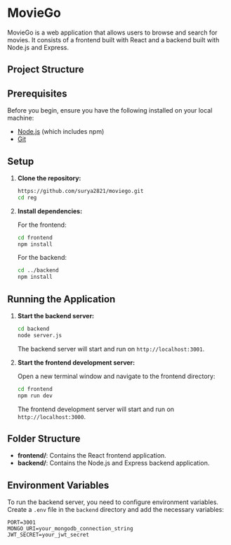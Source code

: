 # MovieGo

MovieGo is a web application that allows users to browse and search for movies. It consists of a frontend built with React and a backend built with Node.js and Express.

## Project Structure


## Prerequisites

Before you begin, ensure you have the following installed on your local machine:

- [Node.js](https://nodejs.org/) (which includes npm)
- [Git](https://git-scm.com/)

## Setup

1. **Clone the repository:**

    ```bash
    https://github.com/surya2821/moviego.git
    cd reg
    

2. **Install dependencies:**

    For the frontend:

    ```bash
    cd frontend
    npm install
    ```

    For the backend:

    ```bash
    cd ../backend
    npm install
    ```

## Running the Application

1. **Start the backend server:**

    ```bash
    cd backend
    node server.js
    ```

    The backend server will start and run on `http://localhost:3001`.

2. **Start the frontend development server:**

    Open a new terminal window and navigate to the frontend directory:

    ```bash
    cd frontend
    npm run dev
    ```

    The frontend development server will start and run on `http://localhost:3000`.

## Folder Structure

- **frontend/**: Contains the React frontend application.
- **backend/**: Contains the Node.js and Express backend application.

## Environment Variables

To run the backend server, you need to configure environment variables. Create a `.env` file in the `backend` directory and add the necessary variables:

```env
PORT=3001
MONGO_URI=your_mongodb_connection_string
JWT_SECRET=your_jwt_secret

